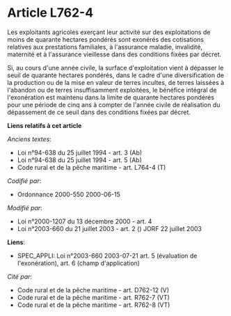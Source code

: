 # Article L762-4

Les exploitants agricoles exerçant leur activité sur des exploitations de moins de quarante hectares pondérés sont exonérés
des cotisations relatives aux prestations familiales, à l'assurance maladie, invalidité, maternité et à l'assurance
vieillesse dans des conditions fixées par décret.

Si, au cours d'une année civile, la surface d'exploitation vient à dépasser le seuil de quarante hectares pondérés, dans le
cadre d'une diversification de la production ou de la mise en valeur de terres incultes, de terres laissées à l'abandon ou de
terres insuffisamment exploitées, le bénéfice intégral de l'exonération est maintenu dans la limite de quarante hectares
pondérés pour une période de cinq ans à compter de l'année civile de réalisation du dépassement de ce seuil dans des
conditions fixées par décret.

**Liens relatifs à cet article**

_Anciens textes_:

  - Loi n°94-638 du 25 juillet 1994 - art. 3 (Ab)
  - Loi n°94-638 du 25 juillet 1994 - art. 5 (Ab)
  - Code rural et de la pêche maritime - art. L764-4 (T)

_Codifié par_:

  - Ordonnance 2000-550 2000-06-15

_Modifié par_:

  - Loi n°2000-1207 du 13 décembre 2000 - art. 4
  - Loi n°2003-660 du 21 juillet 2003 - art. 2 () JORF 22 juillet 2003

**Liens**:

  - SPEC_APPLI: Loi n°2003-660 2003-07-21 art. 5 (évaluation de l'exonération), art. 6 (champ d'application)

_Cité par_:

  - Code rural et de la pêche maritime - art. D762-12 (V)
  - Code rural et de la pêche maritime - art. R762-7 (VT)
  - Code rural et de la pêche maritime - art. R762-8 (VT)
